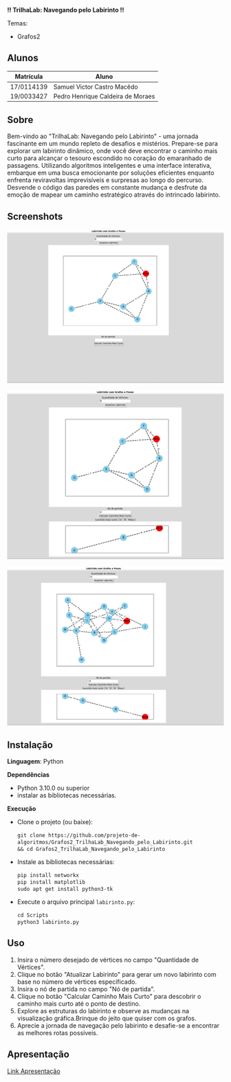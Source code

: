 **!! TrilhaLab: Navegando pelo Labirinto !!** 

Temas:
 - Grafos2


## Alunos
|Matrícula | Aluno |
| -- | -- |
| 17/0114139  |  Samuel Victor Castro Macêdo |
| 19/0033427  |  Pedro Henrique Caldeira de Moraes|

## Sobre 
Bem-vindo ao "TrilhaLab: Navegando pelo Labirinto" - uma jornada fascinante em um mundo repleto de desafios e mistérios. Prepare-se para explorar um labirinto dinâmico, onde você deve encontrar o caminho mais curto para alcançar o tesouro escondido no coração do emaranhado de passagens. Utilizando algoritmos inteligentes e uma interface interativa, embarque em uma busca emocionante por soluções eficientes enquanto enfrenta reviravoltas imprevisíveis e surpresas ao longo do percurso. Desvende o código das paredes em constante mudança e desfrute da emoção de mapear um caminho estratégico através do intrincado labirinto. 

## Screenshots
![image](Imagens/Captura%20de%20tela%202023-10-16%20232453.png)

![image](Imagens/TELA2.png)

![image](Imagens/tela3.png)




## Instalação 
**Linguagem**: Python<br>

**Dependências**
- Python 3.10.0 ou superior
- instalar as bibliotecas necessárias.
  
**Execução**
- Clone o projeto (ou baixe):
  
  ```shell
  git clone https://github.com/projeto-de-algoritmos/Grafos2_TrilhaLab_Navegando_pelo_Labirinto.git
  && cd Grafos2_TrilhaLab_Navegando_pelo_Labirinto

  ```
- Instale as bibliotecas necessárias:
    ``` 
    pip install networkx
    pip install matplotlib 
    sudo apt get install python3-tk
    ```
 
 - Execute o arquivo principal ```labirinto.py```:
  
    ```shell
    cd Scripts
    python3 labirinto.py 
    ```


## Uso 
1. Insira o número desejado de vértices no campo "Quantidade de Vértices". 
2. Clique no botão "Atualizar Labirinto" para gerar um novo labirinto com base no número de vértices especificado.
3. Insira o nó de partida no campo "Nó de partida".
4. Clique no botão "Calcular Caminho Mais Curto" para descobrir o caminho mais curto até o ponto de destino.
5. Explore as estruturas do labirinto e observe as mudanças na visualização gráfica.Brinque do jeito que quiser com os grafos.
6. Aprecie a jornada de navegação pelo labirinto e desafie-se a encontrar as melhores rotas possíveis.



## Apresentação
[Link Apresentação](https://youtu.be/VvNhG1daDU8)


